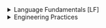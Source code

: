<details>
 <summary>Language Fundamentals [LF]</summary>

  <details>
  <h3><summary>Data Types</summary></h3>
    **LF.1.a** Understand and differentiate among types of data, including selecting the correct type for the task, type casting where necessary, and applying the correct methods and operators for the type.
    <details>
    <summary>Web</summary>
    <ul>
      <li>Numbers</li>
      <li>Strings</li>
      <li>Booleans</li>
      <li>Arrays</li>
      <li>Objects</li>
    </details>
    <details>
    <summary>iOS</summary>
      <li>Ints</li>
      <li>Doubles</li>
      <li>Floats</li>
      <li>Strings</li>
      <li>Bools</li>
    </details>
  </details>

  <details>
  <summary><h3>Variables</h3></summary>
    **LF.2.a** Understand that a variable/constant is a reference to a value stored in memory. Know how to define and assign variables and constants. Understand the differences and appropriate use cases for variables vs constant.
  </details>

  <details>
  <summary><h3>Control Flow</h3></summary>
    **LF.2.a**
  </details>
</details>
<details>
<summary>Engineering Practices</summary>

Version control
</details>
